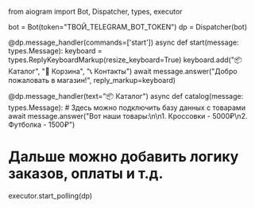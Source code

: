 from aiogram import Bot, Dispatcher, types, executor

bot = Bot(token="ТВОЙ_TELEGRAM_BOT_TOKEN")
dp = Dispatcher(bot)

@dp.message_handler(commands=['start'])
async def start(message: types.Message):
    keyboard = types.ReplyKeyboardMarkup(resize_keyboard=True)
    keyboard.add("📦 Каталог", "🛒 Корзина", "📞 Контакты")
    await message.answer("Добро пожаловать в магазин!", reply_markup=keyboard)

@dp.message_handler(text="📦 Каталог")
async def catalog(message: types.Message):
    # Здесь можно подключить базу данных с товарами
    await message.answer("Вот наши товары:\n\n1. Кроссовки - 5000₽\n2. Футболка - 1500₽")

# Дальше можно добавить логику заказов, оплаты и т.д.
executor.start_polling(dp)
